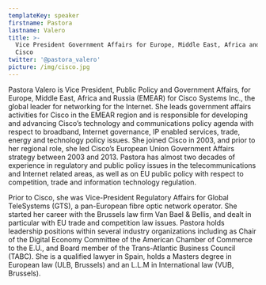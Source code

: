 ```yaml
---
templateKey: speaker
firstname: Pastora
lastname: Valero
title: >-
  Vice President Government Affairs for Europe, Middle East, Africa and Russia,
  Cisco
twitter: '@pastora_valero'
picture: /img/cisco.jpg
---
```

Pastora Valero is Vice President, Public Policy and Government Affairs, for Europe, Middle East, Africa and Russia (EMEAR) for Cisco Systems Inc., the global leader for networking for the Internet. She leads government affairs activities for Cisco in the EMEAR region and is responsible for developing and advancing Cisco’s technology and communications policy agenda with respect to broadband, Internet governance, IP enabled services, trade, energy and technology policy issues. She joined Cisco in 2003, and prior to her regional role, she led Cisco’s European Union Government Affairs strategy between 2003 and 2013. Pastora has almost two decades of experience in regulatory and public policy issues in the telecommunications and Internet related areas, as well as on EU public policy with respect to competition, trade and information technology regulation.

Prior to Cisco, she was Vice-President Regulatory Affairs for Global TeleSystems (GTS), a pan-European fibre optic network operator. She started her career with the Brussels law firm Van Bael & Bellis, and dealt in particular with EU trade and competition law issues. Pastora holds leadership positions within several industry organizations including as Chair of the Digital Economy Committee of the American Chamber of Commerce to the E.U., and Board member of the Trans-Atlantic Business Council (TABC). She is a qualified lawyer in Spain, holds a Masters degree in European law (ULB, Brussels) and an L.L.M in International law (VUB, Brussels).
